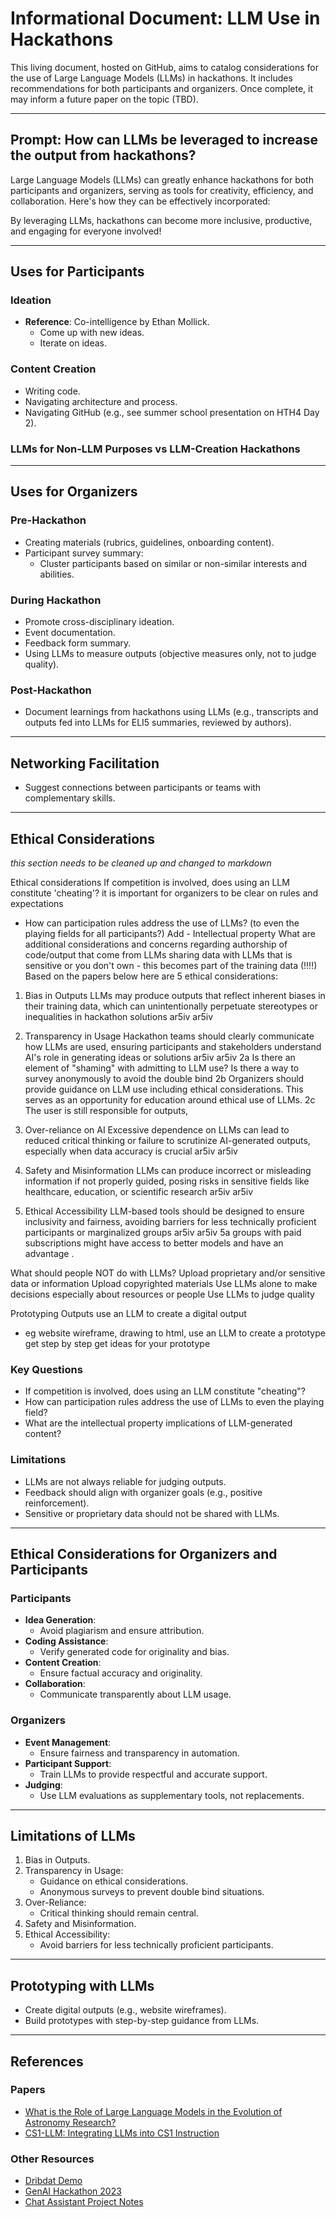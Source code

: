 # Informational Document: LLM Use in Hackathons

This living document, hosted on GitHub, aims to catalog considerations for the use of Large Language Models (LLMs) in hackathons. It includes recommendations for both participants and organizers. Once complete, it may inform a future paper on the topic (TBD).

---

## Prompt: How can LLMs be leveraged to increase the output from hackathons?

Large Language Models (LLMs) can greatly enhance hackathons for both participants and organizers, serving as tools for creativity, efficiency, and collaboration. Here's how they can be effectively incorporated:

By leveraging LLMs, hackathons can become more inclusive, productive, and engaging for everyone involved!

---

## Uses for Participants

### Ideation
- **Reference**: Co-intelligence by Ethan Mollick.
  - Come up with new ideas.
  - Iterate on ideas.

### Content Creation
- Writing code.
- Navigating architecture and process.
- Navigating GitHub (e.g., see summer school presentation on HTH4 Day 2).

### LLMs for Non-LLM Purposes vs LLM-Creation Hackathons

---

## Uses for Organizers

### Pre-Hackathon
- Creating materials (rubrics, guidelines, onboarding content).
- Participant survey summary:
  - Cluster participants based on similar or non-similar interests and abilities.

### During Hackathon
- Promote cross-disciplinary ideation.
- Event documentation.
- Feedback form summary.
- Using LLMs to measure outputs (objective measures only, not to judge quality).

### Post-Hackathon
- Document learnings from hackathons using LLMs (e.g., transcripts and outputs fed into LLMs for ELI5 summaries, reviewed by authors).

---

## Networking Facilitation

- Suggest connections between participants or teams with complementary skills.

---

## Ethical Considerations

*this section needs to be cleaned up and changed to markdown*

Ethical considerations
If competition is involved, does using an LLM constitute 'cheating'?
it is important for organizers to be clear on rules and expectations
* How can participation rules address the use of LLMs? (to even the playing fields for all participants?) 
Add - Intellectual property
What are additional considerations and concerns regarding authorship of code/output that come from LLMs 
sharing data with LLMs that is sensitive or you don't own - this becomes part of the training data (!!!!)
Based on the papers below here are 5 ethical considerations:
1. Bias in Outputs LLMs may produce outputs that reflect inherent biases in their training data, which can unintentionally perpetuate stereotypes or inequalities in hackathon solutions​ ar5iv ar5iv
2. Transparency in Usage Hackathon teams should clearly communicate how LLMs are used, ensuring participants and stakeholders understand AI's role in generating ideas or solutions​ ar5iv ar5iv
2a Is there an element of "shaming" with admitting to LLM use? Is there a way to survey anonymously to avoid the double bind
2b Organizers should provide guidance on LLM use including ethical considerations. This serves as an opportunity for education around ethical use of LLMs.
2c The user is still responsible for outputs, 

3. Over-reliance on AI Excessive dependence on LLMs can lead to reduced critical thinking or failure to scrutinize AI-generated outputs, especially when data accuracy is crucial ar5iv ar5iv
4. Safety and Misinformation LLMs can produce incorrect or misleading information if not properly guided, posing risks in sensitive fields like healthcare, education, or scientific research ar5iv ar5iv
5. Ethical Accessibility LLM-based tools should be designed to ensure inclusivity and fairness, avoiding barriers for less technically proficient participants or marginalized groups​ ar5iv ar5iv
	5a groups with paid subscriptions might have access to better models and have an advantage
.

What should people NOT do with LLMs?
Upload proprietary and/or sensitive data or information
Upload copyrighted materials
Use LLMs alone to make decisions especially about resources or people
Use LLMs to judge quality 

Prototyping
Outputs
use an LLM to create a digital output
 - eg website wireframe, drawing to html, 
use an LLM to create a prototype
get step by step
get ideas for your prototype


### Key Questions
- If competition is involved, does using an LLM constitute "cheating"?
- How can participation rules address the use of LLMs to even the playing field?
- What are the intellectual property implications of LLM-generated content?

### Limitations
- LLMs are not always reliable for judging outputs.
- Feedback should align with organizer goals (e.g., positive reinforcement).
- Sensitive or proprietary data should not be shared with LLMs.

---

## Ethical Considerations for Organizers and Participants

### Participants
- **Idea Generation**:
  - Avoid plagiarism and ensure attribution.
- **Coding Assistance**:
  - Verify generated code for originality and bias.
- **Content Creation**:
  - Ensure factual accuracy and originality.
- **Collaboration**:
  - Communicate transparently about LLM usage.

### Organizers
- **Event Management**:
  - Ensure fairness and transparency in automation.
- **Participant Support**:
  - Train LLMs to provide respectful and accurate support.
- **Judging**:
  - Use LLM evaluations as supplementary tools, not replacements.

---

## Limitations of LLMs

1. Bias in Outputs.
2. Transparency in Usage:
   - Guidance on ethical considerations.
   - Anonymous surveys to prevent double bind situations.
3. Over-Reliance:
   - Critical thinking should remain central.
4. Safety and Misinformation.
5. Ethical Accessibility:
   - Avoid barriers for less technically proficient participants.

---

## Prototyping with LLMs

- Create digital outputs (e.g., website wireframes).
- Build prototypes with step-by-step guidance from LLMs.

---

## References

### Papers
- [What is the Role of Large Language Models in the Evolution of Astronomy Research?](https://arxiv.org/abs/2409.20252)
- [CS1-LLM: Integrating LLMs into CS1 Instruction](https://mcs.utm.utoronto.ca/~zingarod/iticse24_cs1llm.pdf)

### Other Resources
- [Dribdat Demo](https://www.youtube.com/watch?v=V7Sxo0IXe8g&t=12164s)
- [GenAI Hackathon 2023](https://genaihackathon2023.github.io/)
- [Chat Assistant Project Notes](https://github.com/orgs/openalgorithm/projects/1)
